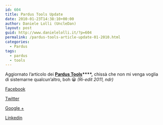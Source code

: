```yaml
---
id: 604
title: Pardus Tools Update
date: 2010-01-23T14:38:10+00:00
author: Daniele Lolli (UncleDan)
layout: post
guid: http://www.danielelolli.it/?p=604
permalink: /pardus-tools-article-update-01-2010.html
categories:
  - Pardus
tags:
  - pardus
  - tools
---
```

Aggiornato l&#8217;articolo dei **[Pardus Tools](http://www.danielelolli.it/2009/04/pardus-tools/ "Pardus Tools")****,** chissà che non mi venga voglia di sistemarne qualcun&#8217;altro, boh 😀 _(Ri-edit 2011, ndr)_

<div class="container_share">
  <a href="http://www.facebook.com/sharer.php?u=http://www.danielelolli.it/pardus-tools-article-update-01-2010.html&t=Pardus Tools Update" target="_blank" class="button_purab_share facebook"><span><i class="icon-facebook"></i></span>
  
  <p>
    Facebook
  </p></a> 
  
  <a href="http://twitter.com/share?url=http://www.danielelolli.it/pardus-tools-article-update-01-2010.html&text=Pardus Tools Update" target="_blank" class="button_purab_share twitter"><span><i class="icon-twitter"></i></span>
  
  <p>
    Twitter
  </p></a> 
  
  <a href="https://plus.google.com/share?url=http://www.danielelolli.it/pardus-tools-article-update-01-2010.html" target="_blank" class="button_purab_share google-plus"><span><i class="icon-google-plus"></i></span>
  
  <p>
    Google +
  </p></a> 
  
  <a href="http://www.linkedin.com/shareArticle?mini=true&url=http://www.danielelolli.it/pardus-tools-article-update-01-2010.html&title=Pardus Tools Update" target="_blank" class="button_purab_share linkedin"><span><i class="icon-linkedin"></i></span>
  
  <p>
    Linkedin
  </p></a>
</div>